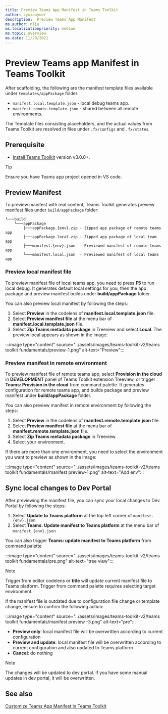 ```yaml
---
title: Preview Teams App Manifest in Teams Toolkit
author: zyxiaoyuer
description:  Preview Teams App Manifest
ms.author: nliu
ms.localizationpriority: medium
ms.topic: overview
ms.date: 11/29/2021
---
```


# Preview Teams app Manifest in Teams Toolkit

After scaffolding, the following are the manifest template files available under `templates/appPackage` folder:

- `manifest.local.template.json` - local debug teams app.
- `manifest.remote.template.json` - shared between all remote environments.

The Template files consisting placeholders, and the actual values from Teams Toolkit are resolved in files under `.fx/configs` and `.fx/states`.

## Prerequisite

* [Install Teams Toolkit](https://marketplace.visualstudio.com/items?itemName=TeamsDevApp.ms-teams-vscode-extension) version v3.0.0+.

> [!TIP]
> Ensure you have Teams app project opened in VS code.

## Preview Manifest

To preview manifest with real content, Teams Toolkit generates preview manifest files under `build/appPackage` folder:

```text
└───build
    └───appPackage
        ├───appPackage.{env}.zip - Zipped app package of remote teams app
        ├───appPackage.local.zip - Zipped app package of local team app
        ├───manifest.{env}.json  - Previewed manifest of remote teams app
        └───manifest.local.json  - Previewed manifest of local teams app
```

### Preview local manifest file

To preview manifest file of local teams app, you need to press **F5** to run local debug. It generates default local settings for you, then the app package and preview manifest builds under **build/appPackage** folder.

You can also preview local manifest by following the steps:

1. Select **Preview** in the codelens of **manifest.local.template.json** file.
2. Select **Preview manifest file** at the menu bar of **manifest.local.template.json** file.
3. Select **Zip Teams metadata package** in Treeview and select **Local**.
The preview local appears as shown in the image:

:::image type="content" source="../assets/images/teams-toolkit-v2/teams toolkit fundamentals/preview-1.png" alt-text="Preview":::

### Preview manifest in remote environment

To preview manifest file of remote teams app, select **Provision in the cloud** in **DEVELOPMENT** panel of Teams Toolkit extension Treeview, or trigger **Teams: Provision in the cloud** from command palette. It generates configuration for remote teams app, and builds package and preview manifest under **build/appPackage** folder.

You can also preview manifest in remote environment by following the steps:

1. Select **Preview** in the codelens of **manifest.remote.template.json** file.
2. Select **Preview manifest file** at the menu bar of **manifest.remote.template.json** file.
3. Select **Zip Teams metadata package** in Treeview.
4. Select your environment.

If there are more than one environment, you need to select the environment you want to preview as shown in the image:

:::image type="content" source="../assets/images/teams-toolkit-v2/teams toolkit fundamentals/manifest preview-1.png" alt-text="Add env":::

## Sync local changes to Dev Portal

After previewing the manifest file, you can sync your local changes to Dev Portal by following the steps:

1.  Select **Update to Teams platform** at the top left corner of `manifest.{env}.json`
2. Select **Teams: Update manifest to Teams platform** at the menu bar of `manifest.{env}.json`

 You can also trigger **Teams: update manifest to Teams platform** from command palette

   :::image type="content" source="../assets/images/teams-toolkit-v2/teams toolkit fundamentals/pre.png" alt-text="tree view":::

> [!NOTE]
> Trigger from editor codelens or **title** will update current manifest file to Teams platform. Trigger from command palette requires selecting target environment.

If the manifest file is outdated due to configuration file change or template change, ensure to confirm the following action:

:::image type="content" source="../assets/images/teams-toolkit-v2/teams toolkit fundamentals/manifest preview -3.png" alt-text="pre":::

- **Preview only**: local manifest file will be overwritten according to current configuration
- **Preview and update**: local manifest file will be overwritten according to current configuration and also updated to Teams platform
- **Cancel**: do nothing

> [!NOTE]
> The changes will be updated to dev portal. If you have some manual updates in dev portal, it will be overwritten.

## See also

[Customize Teams App Manifest in Teams Toolkit](TeamsFx-manifest-customization.md)

